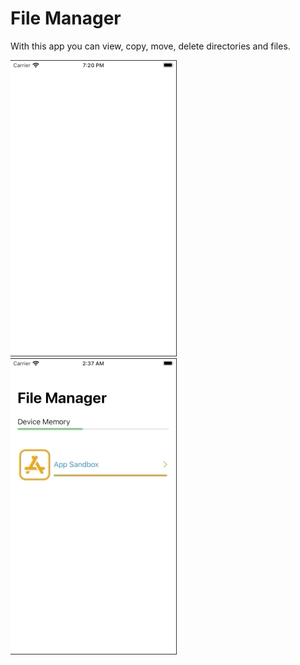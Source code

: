 #  File Manager

With this app you can view, copy, move, delete directories and files.

<img  src="Resources/File_Manager.gif">
<img src ="Resources/create_folder_filemanager.gif">

